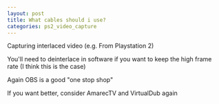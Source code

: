 ```yaml
---
layout: post
title: What cables should i use?
categories: ps2_video_capture
---
```


Capturing interlaced video (e.g. From Playstation 2)

You'll need to deinterlace in software if you want to keep the high frame rate (I think this is the case)

Again OBS is a good "one stop shop"

If you want better, consider AmarecTV and VirtualDub again